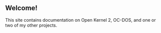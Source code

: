 ## Welcome!

This site contains documentation on Open Kernel 2, OC-DOS, and one or two of my other projects.
